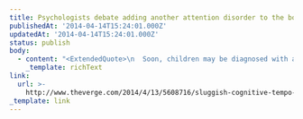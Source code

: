 ```yaml
---
title: Psychologists debate adding another attention disorder to the books
publishedAt: '2014-04-14T15:24:01.000Z'
updatedAt: '2014-04-14T15:24:01.000Z'
status: publish
body:
  - content: "<ExtendedQuote>\n  Soon, children may be diagnosed with another attention disorder. Psychologists are working to determine if sluggish cognitive tempo (SCT) \x97 marked by daydreaming, mind-wandering, and lethargy \x97 has a clear set of symptoms and can join the ranks as a legitimate disorder.\n</ExtendedQuote>\n\nThis is how we turn boredom in school into a disorder.\n"
    _template: richText
link:
  url: >-
    http://www.theverge.com/2014/4/13/5608716/sluggish-cognitive-tempo-attention-disorder-under-debate
_template: link
---
```


